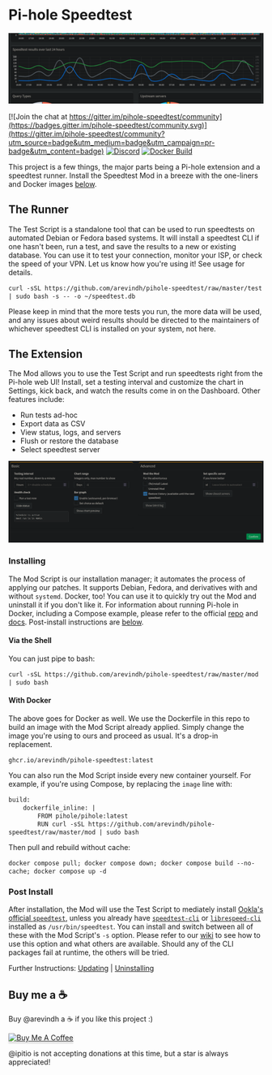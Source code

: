 # Pi-hole Speedtest

![Speedtest Chart](https://raw.githubusercontent.com/arevindh/AdminLTE/master/img/st-chart.png)

[![Join the chat at https://gitter.im/pihole-speedtest/community](https://badges.gitter.im/pihole-speedtest/community.svg)](https://gitter.im/pihole-speedtest/community?utm_source=badge&utm_medium=badge&utm_campaign=pr-badge&utm_content=badge) [![Discord](https://badgen.net/badge/icon/discord?icon=discord&label)](https://discord.gg/TW9TfyM) [![Docker Build](https://github.com/arevindh/pihole-speedtest/actions/workflows/publish.yml/badge.svg)](https://github.com/arevindh/pihole-speedtest/actions/workflows/publish.yml)

This project is a few things, the major parts being a Pi-hole extension and a speedtest runner. Install the Speedtest Mod in a breeze with the one-liners and Docker images [below](https://github.com/arevindh/pihole-speedtest?tab=readme-ov-file#installing).

## The Runner

The Test Script is a standalone tool that can be used to run speedtests on automated Debian or Fedora based systems. It will install a speedtest CLI if one hasn't been, run a test, and save the results to a new or existing database. You can use it to test your connection, monitor your ISP, or check the speed of your VPN. Let us know how you're using it! See usage for details.

    curl -sSL https://github.com/arevindh/pihole-speedtest/raw/master/test | sudo bash -s -- -o ~/speedtest.db

Please keep in mind that the more tests you run, the more data will be used, and any issues about weird results should be directed to the maintainers of whichever speedtest CLI is installed on your system, not here.

## The Extension

The Mod allows you to use the Test Script and run speedtests right from the Pi-hole web UI! Install, set a testing interval and customize the chart in Settings, kick back, and watch the results come in on the Dashboard. Other features include:

* Run tests ad-hoc
* Export data as CSV
* View status, logs, and servers
* Flush or restore the database
* Select speedtest server

![Speedtest Settings](https://raw.githubusercontent.com/arevindh/AdminLTE/master/img/st-pref.png)

### Installing

The Mod Script is our installation manager; it automates the process of applying our patches. It supports Debian, Fedora, and derivatives with and without `systemd`. Docker, too! You can use it to quickly try out the Mod and uninstall it if you don't like it. For information about running Pi-hole in Docker, including a Compose example, please refer to the official [repo](https://github.com/pi-hole/docker-pi-hole/) and [docs](https://docs.pi-hole.net/). Post-install instructions are [below](https://github.com/arevindh/pihole-speedtest?tab=readme-ov-file#post-install).

#### Via the Shell

You can just pipe to bash:

    curl -sSL https://github.com/arevindh/pihole-speedtest/raw/master/mod | sudo bash

#### With Docker

The above goes for Docker as well. We use the Dockerfile in this repo to build an image with the Mod Script already applied. Simply change the image you're using to ours and proceed as usual. It's a drop-in replacement.

    ghcr.io/arevindh/pihole-speedtest:latest

You can also run the Mod Script inside every new container yourself. For example, if you're using Compose, by replacing the `image` line with:

    build:
        dockerfile_inline: |
            FROM pihole/pihole:latest
            RUN curl -sSL https://github.com/arevindh/pihole-speedtest/raw/master/mod | sudo bash

Then pull and rebuild without cache:

    docker compose pull; docker compose down; docker compose build --no-cache; docker compose up -d

### Post Install

After installation, the Mod will use the Test Script to mediately install [Ookla's official `speedtest`](https://www.speedtest.net/apps/cli), unless you already have [`speedtest-cli`](https://github.com/sivel/speedtest-cli) or [`librespeed-cli`](https://github.com/librespeed/speedtest-cli) installed as `/usr/bin/speedtest`. You can install and switch between all of these with the Mod Script's `-s` option. Please refer to our [wiki](https://github.com/arevindh/pihole-speedtest/wiki) to see how to use this option and what others are available. Should any of the CLI packages fail at runtime, the others will be tried.

Further Instructions: [Updating](https://github.com/arevindh/pihole-speedtest/wiki/Updating-Speedtest-Mod) | [Uninstalling](https://github.com/arevindh/pihole-speedtest/wiki/Uninstalling-Speedtest-Mod)

## Buy me a ☕️

Buy @arevindh a ☕️ if you like this project :)

<a href="https://www.buymeacoffee.com/itsmesid" target="_blank"><img src="https://www.buymeacoffee.com/assets/img/custom_images/orange_img.png" alt="Buy Me A Coffee" style="height: 41px !important;width: 174px !important;box-shadow: 0px 3px 2px 0px rgba(190, 190, 190, 0.5) !important;-webkit-box-shadow: 0px 3px 2px 0px rgba(190, 190, 190, 0.5) !important;" ></a>

@ipitio is not accepting donations at this time, but a star is always appreciated!
